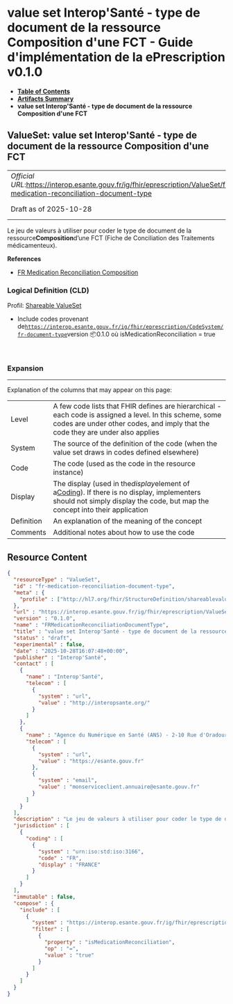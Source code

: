# value set Interop'Santé - type de document de la ressource Composition d'une FCT - Guide d'implémentation de la ePrescription v0.1.0

* [**Table of Contents**](toc.md)
* [**Artifacts Summary**](artifacts.md)
* **value set Interop'Santé - type de document de la ressource Composition d'une FCT**

## ValueSet: value set Interop'Santé - type de document de la ressource Composition d'une FCT 

| | |
| :--- | :--- |
| *Official URL*:https://interop.esante.gouv.fr/ig/fhir/eprescription/ValueSet/fr-medication-reconciliation-document-type | *Version*:0.1.0 |
| Draft as of 2025-10-28 | *Computable Name*:FRMedicationReconciliationDocumentType |

 
Le jeu de valeurs à utiliser pour coder le type de document de la ressource**Composition**d’une FCT (Fiche de Conciliation des Traitements médicamenteux). 

 **References** 

* [FR Medication Reconciliation Composition](StructureDefinition-fr-medication-reconciliation-composition.md)

### Logical Definition (CLD)

Profil: [Shareable ValueSet](http://hl7.org/fhir/R4/shareablevalueset.html)

* Include codes provenant de[`https://interop.esante.gouv.fr/ig/fhir/eprescription/CodeSystem/fr-document-type`](CodeSystem-fr-document-type.md)version 📦0.1.0 où isMedicationReconciliation = true

 

### Expansion

-------

 Explanation of the columns that may appear on this page: 

| | |
| :--- | :--- |
| Level | A few code lists that FHIR defines are hierarchical - each code is assigned a level. In this scheme, some codes are under other codes, and imply that the code they are under also applies |
| System | The source of the definition of the code (when the value set draws in codes defined elsewhere) |
| Code | The code (used as the code in the resource instance) |
| Display | The display (used in the*display*element of a[Coding](http://hl7.org/fhir/R4/datatypes.html#Coding)). If there is no display, implementers should not simply display the code, but map the concept into their application |
| Definition | An explanation of the meaning of the concept |
| Comments | Additional notes about how to use the code |



## Resource Content

```json
{
  "resourceType" : "ValueSet",
  "id" : "fr-medication-reconciliation-document-type",
  "meta" : {
    "profile" : ["http://hl7.org/fhir/StructureDefinition/shareablevalueset"]
  },
  "url" : "https://interop.esante.gouv.fr/ig/fhir/eprescription/ValueSet/fr-medication-reconciliation-document-type",
  "version" : "0.1.0",
  "name" : "FRMedicationReconciliationDocumentType",
  "title" : "value set Interop'Santé - type de document de la ressource Composition d'une FCT",
  "status" : "draft",
  "experimental" : false,
  "date" : "2025-10-28T16:07:48+00:00",
  "publisher" : "Interop'Santé",
  "contact" : [
    {
      "name" : "Interop'Santé",
      "telecom" : [
        {
          "system" : "url",
          "value" : "http://interopsante.org/"
        }
      ]
    },
    {
      "name" : "Agence du Numérique en Santé (ANS) - 2-10 Rue d'Oradour-sur-Glane, 75015 Paris",
      "telecom" : [
        {
          "system" : "url",
          "value" : "https://esante.gouv.fr"
        },
        {
          "system" : "email",
          "value" : "monserviceclient.annuaire@esante.gouv.fr"
        }
      ]
    }
  ],
  "description" : "Le jeu de valeurs à utiliser pour coder le type de document de la ressource *Composition* d'une FCT (Fiche de Conciliation des Traitements médicamenteux).",
  "jurisdiction" : [
    {
      "coding" : [
        {
          "system" : "urn:iso:std:iso:3166",
          "code" : "FR",
          "display" : "FRANCE"
        }
      ]
    }
  ],
  "immutable" : false,
  "compose" : {
    "include" : [
      {
        "system" : "https://interop.esante.gouv.fr/ig/fhir/eprescription/CodeSystem/fr-document-type",
        "filter" : [
          {
            "property" : "isMedicationReconciliation",
            "op" : "=",
            "value" : "true"
          }
        ]
      }
    ]
  }
}

```

